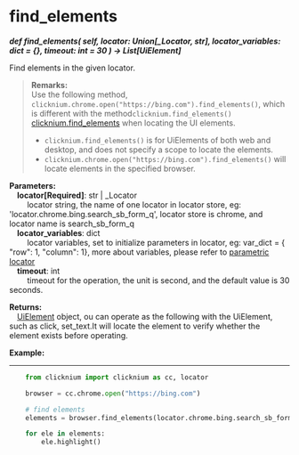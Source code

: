 # find_elements
***def find_elements(
        self,
        locator: Union[_Locator, str],
        locator_variables: dict = {},
        timeout: int = 30
    ) -> List[UiElement]***  

Find elements in the given locator.  

> **Remarks:**  
Use the following method, `clicknium.chrome.open("https://bing.com").find_elements()`, which is different with the method`clicknium.find_elements()` [clicknium.find_elements](./doc/api/python/find_elements.md) when locating the UI elements.
>- `clicknium.find_elements()` is for  UiElements of both web and desktop, and does not specify a scope to locate the elements.
>- `clicknium.chrome.open("https://bing.com").find_elements()` will locate elements in the specified browser.

**Parameters:**  
    &emsp;**locator[Required]**: str | _Locator   
        &emsp;&emsp; locator string, the name of one locator in locator store, eg: 'locator.chrome.bing.search_sb_form_q', locator store is chrome, and locator name is search_sb_form_q  
    &emsp;**locator_variables**: dict  
        &emsp;&emsp; locator variables, set to initialize parameters in locator, eg: var_dict = { "row": 1,  "column": 1}, more about variables, please refer to [parametric locator](./doc/automation/parametric_locator.md)  
    &emsp;**timeout**: int  
        &emsp;&emsp; timeout for the operation, the unit is second, and the default value is 30 seconds.

**Returns:**  
    &emsp;[UiElement](./doc/api/python/uielement/uielement.md) object, ou can operate as the following with the UiElement, such as click, set_text.It will locate the element to verify whether the element exists before operating.

**Example:**
***
```python
    from clicknium import clicknium as cc, locator

    browser = cc.chrome.open("https://bing.com")

    # find elements
    elements = browser.find_elements(locator.chrome.bing.search_sb_form_q)

    for ele in elements:
        ele.highlight()
```
